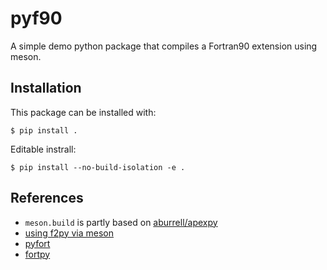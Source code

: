 # pyf90
A simple demo python package that compiles a Fortran90 extension using meson.

## Installation
This package can be installed with:
```
$ pip install .
```
Editable instrall:
```
$ pip install --no-build-isolation -e .
```

## References
* `meson.build` is partly based on [aburrell/apexpy](https://github.com/aburrell/apexpy/blob/main/meson.build)
* [using f2py via meson](https://numpy.org/doc/stable/f2py/buildtools/meson.html#automating-wrapper-generation)
* [pyfort](https://github.com/larsbuntemeyer/pyfort)
* [fortpy](https://github.com/sunipkm/fortpy)
